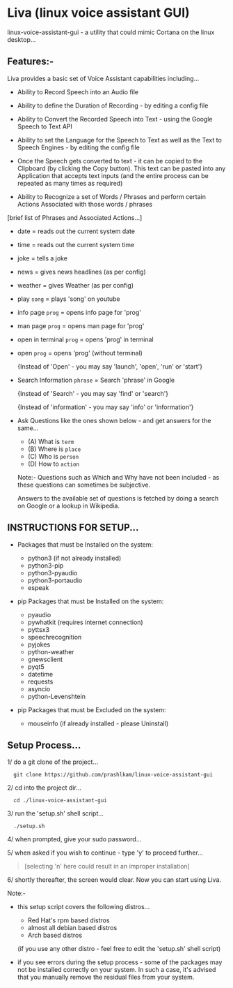 Liva (linux voice assistant GUI)
================================
 
linux-voice-assistant-gui - a utility that could mimic Cortana on the linux desktop...

Features:-
-----------

Liva provides a basic set of Voice Assistant capabilities including...

* Ability to Record Speech into an Audio file

* Ability to define the Duration of Recording - by editing a config file

* Ability to Convert the Recorded Speech into Text - using the Google Speech to Text API

* Ability to set the Language for the Speech to Text as well as the Text to Speech Engines - by editing the config file

* Once the Speech gets converted to text - it can be copied to the Clipboard (by clicking the Copy button). This text can be pasted into any Application that accepts text inputs (and the entire process can be repeated as many times as required)

* Ability to Recognize a set of Words / Phrases and perform certain Actions Associated with those words / phrases

 [brief list of Phrases and Associated Actions...]

   - date =  reads out the current system date

   - time =  reads out the current system time

   - joke =  tells a joke

   - news =  gives news headlines (as per config)

   - weather =  gives Weather (as per config)

   - play `song` =  plays 'song' on youtube

   - info page `prog` =  opens info page for 'prog'

   - man page `prog` =  opens man page for 'prog'

   - open in terminal `prog` =  opens  'prog' in terminal

   - open `prog` =  opens 'prog' (without terminal)

      {Instead of 'Open' - you may say 'launch', 'open', 'run' or 'start'}

   - Search Information `phrase` = Search 'phrase' in Google

      {Instead of 'Search' - you may say 'find' or 'search'}

      {Instead of 'information' - you may say 'info' or 'information'}

   - Ask Questions like the ones shown below - and get answers for the same...
     - (A) What is `term`
     - (B) Where is `place`
     - (C) Who is `person`
     - (D) How to `action`

     Note:- Questions such as Which and Why have not been included - as these questions can sometimes be subjective.

     Answers to the available set of questions is fetched by doing a search on Google or a lookup in Wikipedia.


INSTRUCTIONS FOR SETUP...
--------------------------

 * Packages that must be Installed on the system:
   - python3 (if not already installed)
   - python3-pip
   - python3-pyaudio
   - python3-portaudio
   - espeak

 * pip Packages that must be Installed on the system:
   - pyaudio
   - pywhatkit (requires internet connection)
   - pyttsx3
   - speechrecognition
   - pyjokes
   - python-weather
   - gnewsclient
   - pyqt5
   - datetime
   - requests
   - asyncio
   - python-Levenshtein

 * pip Packages that must be Excluded on the system:
   - mouseinfo (if already installed - please Uninstall)


Setup Process...
-----------------

1/ do a git clone of the project...
 ```
   git clone https://github.com/prashlkam/linux-voice-assistant-gui
 ```
2/ cd into the project dir...
 ```
   cd ./linux-voice-assistant-gui
 ```
3/ run the 'setup.sh' shell script...
 ``` 
   ./setup.sh
 ```
4/ when prompted, give your sudo password...

5/ when asked if you wish to continue - type 'y' to proceed further...
 > [selecting 'n' here could result in an improper installation]

6/ shortly thereafter, the screen would clear. Now you can start using Liva.


 Note:-
  * this setup script covers the following distros...
    - Red Hat's rpm based distros
    - almost all debian based distros
    - Arch based distros

    (if you use any other distro - feel free to edit the 'setup.sh' shell script)

  * if you see errors during the setup process - some of the packages may not be installed correctly on your system. In such a case, it's advised that you manually remove the residual files from your system.

